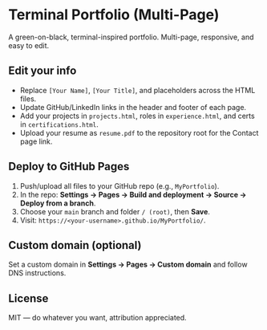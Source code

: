 
# Terminal Portfolio (Multi-Page)

A green-on-black, terminal-inspired portfolio. Multi-page, responsive, and easy to edit.

## Edit your info
- Replace `[Your Name]`, `[Your Title]`, and placeholders across the HTML files.
- Update GitHub/LinkedIn links in the header and footer of each page.
- Add your projects in `projects.html`, roles in `experience.html`, and certs in `certifications.html`.
- Upload your resume as `resume.pdf` to the repository root for the Contact page link.

## Deploy to GitHub Pages
1. Push/upload all files to your GitHub repo (e.g., `MyPortfolio`).
2. In the repo: **Settings → Pages → Build and deployment → Source → Deploy from a branch**.
3. Choose your `main` branch and folder `/ (root)`, then **Save**.
4. Visit: `https://<your-username>.github.io/MyPortfolio/`.

## Custom domain (optional)
Set a custom domain in **Settings → Pages → Custom domain** and follow DNS instructions.

## License
MIT — do whatever you want, attribution appreciated.
